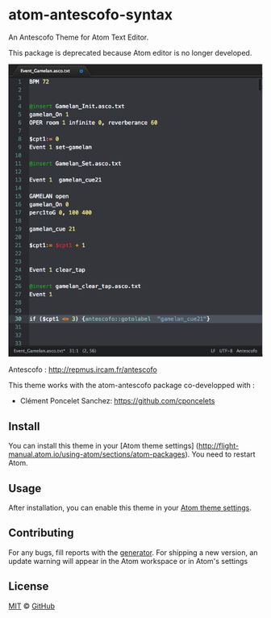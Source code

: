 # atom-antescofo-syntax

An Antescofo Theme for Atom Text Editor.

This package is deprecated because Atom editor is no longer developed.

![](https://github.com/nadirB/atom-antescofo-syntax/blob/master/screenshots/atom-antescofo-screen-caps.png)



Antescofo : http://repmus.ircam.fr/antescofo


This theme works with the atom-antescofo package co-developped with :

- Clément Poncelet Sanchez: https://github.com/cponcelets

## Install

You can install this theme in your [Atom theme settings] (http://flight-manual.atom.io/using-atom/sections/atom-packages).
You need to restart Atom.

## Usage

After installation, you can enable this theme in your [Atom theme settings](http://flight-manual.atom.io/using-atom/sections/atom-packages/#_atom_themes).


## Contributing

For any bugs, fill reports with the [generator](https://github.com/nadirB/atom-antescofo-syntax/issues). For shipping a new version, an update warning will appear in the Atom workspace or in Atom's settings

## License

[MIT](./LICENSE) &copy; [GitHub](https://github.com/)
